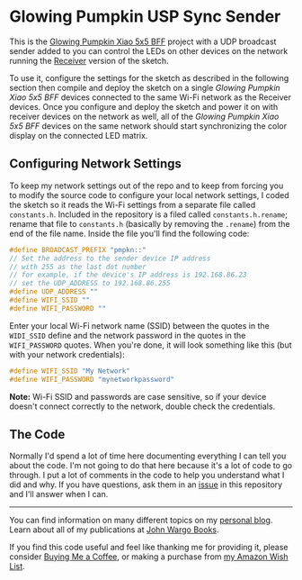 # Glowing Pumpkin USP Sync Sender

This is the [Glowing Pumpkin Xiao 5x5 BFF](https://github.com/johnwargo/glowing-pumpkin-xiao-bff) project with a UDP broadcast sender added to you can control the LEDs on other devices on the network running the [Receiver](https://github.com/johnwargo/glowing-pumpkin-udp-sync/tree/main/udp-receiver-arduino) version of the sketch. 

To use it, configure the settings for the sketch as described in the following section then compile and deploy the sketch on a single *Glowing Pumpkin Xiao 5x5 BFF* devices connected to the same Wi-Fi network as the Receiver devices. Once you configure and deploy the sketch and power it on with receiver devices on the network as well, all of the *Glowing Pumpkin Xiao 5x5 BFF* devices on the same network should start synchronizing the color display on the connected LED matrix.

## Configuring Network Settings

To keep my network settings out of the repo and to keep from forcing you to modify the source code to configure your local network settings, I coded the sketch so it reads the Wi-Fi settings from a separate file called `constants.h`. Included in the repository is a filed called `constants.h.rename`; rename that file to `constants.h`  (basically by removing the `.rename`) from the end of the file name. Inside the file you'll find the following code:

```c
#define BROADCAST_PREFIX "pmpkn::"
// Set the address to the sender device IP address
// with 255 as the last dot number
// for example, if the device's IP address is 192.168.86.23
// set the UDP_ADDRESS to 192.168.86.255
#define UDP_ADDRESS ""
#define WIFI_SSID ""
#define WIFI_PASSWORD ""

```


Enter your local Wi-Fi network name (SSID) between the quotes in the `WIDI_SSID` define and the network password in the quotes in the `WIFI_PASSWORD` quotes. When you're done, it will look something like this (but with your network credentials):

```c
#define WIFI_SSID "My Network"
#define WIFI_PASSWORD "mynetworkpassword"
```

**Note:** Wi-Fi SSID and passwords are case sensitive, so if your device doesn't connect correctly to the network, double check the credentials.

## The Code

Normally I'd spend a lot of time here documenting everything I can tell you about the code. I'm not going to do that here because it's a lot of code to go through. I put a lot of comments in the code to help you understand what I did and why. If you have questions, ask them in an [issue](https://github.com/johnwargo/glowing-pumpkin-udp-sync/issues) in this repository and I'll answer when I can.

***

You can find information on many different topics on my [personal blog](http://www.johnwargo.com). Learn about all of my publications at [John Wargo Books](http://www.johnwargobooks.com).

If you find this code useful and feel like thanking me for providing it, please consider <a href="https://www.buymeacoffee.com/johnwargo" target="_blank">Buying Me a Coffee</a>, or making a purchase from [my Amazon Wish List](https://amzn.com/w/1WI6AAUKPT5P9).
